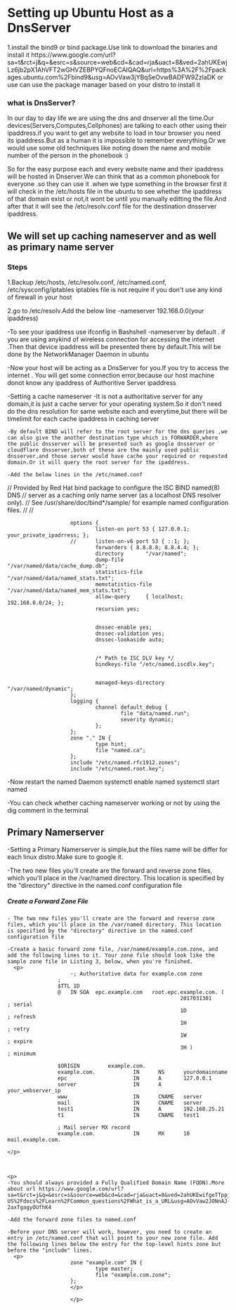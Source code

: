 # Setting up Ubuntu Host as a DnsServer


<p>
1.install the bind9 or bind package.Use link to download the binaries and install it 
https://www.google.com/url?sa=t&rct=j&q=&esrc=s&source=web&cd=&cad=rja&uact=8&ved=2ahUKEwjLz6jb2pX1AhVFT2wGHVZEBPYQFnoECAIQAQ&url=https%3A%2F%2Fpackages.ubuntu.com%2Fbind9&usg=AOvVaw3jYBqSeOvwBADFW9ZzlaDK or use can use the package manager based on your distro to install it
</p>
<h3> what is DnsServer? </h3> 
<p>
  In our day to day life we are using the dns and dnserver all the time.Our devices(Servers,Computes,Cellphones) are talking to each other using their ipaddress.if you want to get any website to load in tour browser you need its ipaddress.But as a human it is impossible to remember everything.Or we would use some old techniques like noting down the name and mobile number of the person in the phonebook :)
  
  So for the easy purpose each and every website name and their ipaddress will be hosted in Dnserver.We can think that as a common phonebook for everyone .so they can use it .when we type something in the browser first it will check in the /etc/hosts file in the ubuntu to see whether the ipaddress of that domain exist or not,it wont be until you manually editting the file.And after that it will see the /etc/resolv.conf file for the destination dnsserver ipaddress.

 <h2> We will set up caching nameserver and as well as primary name server</h2>
    
<h3> Steps </h3>

1.Backup /etc/hosts, /etc/resolv.conf, /etc/named.conf, /etc/sysconfig/iptables
iptables file is not require if you don't use any kind of firewall in your host

2.go to /etc/resolv.Add the below line 
-nameserver 192.168.0.0(your ipaddress)

-To see your ipaddress use ifconfig in Bashshell
-nameserver by default . if you are using anykind of wireless connection for accessing the internet .Then that device ipaddress will be presented there by 
default.This will be done by the NetworkManager Daemon in ubuntu

-Now your host will be acting as a DnsServer for you.If you try to access the internet . You will get some connection error,because our host machine donot know any ipaddress of Authoritive Server ipaddress

-Setting a cache nameserver
    -It is not a authoritative server for any domain,it is just a cache server for your operating system.So it don't need do the dns resolution for same website each and everytime,but there will be timelimit for each cache ipaddress in caching server
    
    -By default BIND will refer to the root server for the dns queries ,we can also give the another destination type which is FORWARDER,where the public dnsserver will be presented such as google dnsserver or cloudflare dnsserver,both of these are the mainly used public dnsserver,and those server would have cache your required or requested domain.Or it will query the root server for the ipaddress.
    
    -Add the below lines in the /etc/named.conf
    
    
   <p>
                        // Provided by Red Hat bind package to configure the ISC BIND named(8) DNS
                        // server as a caching only name server (as a localhost DNS resolver only).
                        // See /usr/share/doc/bind*/sample/ for example named configuration files.
                        //
                        //
                        
                        options {
                                listen-on port 53 { 127.0.0.1; your_private_ipadrress; };
                        //      listen-on-v6 port 53 { ::1; };
                                forwarders { 8.8.8.8; 8.8.4.4; };
                                directory       "/var/named";
                                dump-file       "/var/named/data/cache_dump.db";
                                statistics-file "/var/named/data/named_stats.txt";
                                memstatistics-file "/var/named/data/named_mem_stats.txt";
                                allow-query     { localhost; 192.168.0.0/24; };
                                recursion yes;


                                dnssec-enable yes;
                                dnssec-validation yes;
                                dnssec-lookaside auto;


                                /* Path to ISC DLV key */
                                bindkeys-file "/etc/named.iscdlv.key";


                                managed-keys-directory "/var/named/dynamic";
                        };
                        logging {
                                channel default_debug {
                                        file "data/named.run";
                                        severity dynamic;
                                };
                        };
                        zone "." IN {
                                type hint;
                                file "named.ca";
                        };
                        include "/etc/named.rfc1912.zones";
                        include "/etc/named.root.key";
  </p>

  -Now restart the named Daemon
      systemctl enable named
      systemctl start named
      
  -You can check whether caching nameserver working or not by using the dig comment in the terminal
  
  
<h2> Primary Namerserver </h2>
  -Setting a Primary Namerserver is simple,but the files name will be differ for each linux distro.Make sure to google it.
  
  -The two new files you'll create are the forward and reverse zone files, which you'll place in the /var/named directory. This location is specified by the "directory" directive in the named.conf configuration file
  
  <h5> Create a Forward Zone File </h5>
  
    - The two new files you'll create are the forward and reverse zone files, which you'll place in the /var/named directory. This location is specified by the "directory" directive in the named.conf configuration file
    
    -Create a basic forward zone file, /var/named/example.com.zone, and add the following lines to it. Your zone file should look like the sample zone file in Listing 3, below, when you're finished.
      <p>
                        -; Authoritative data for example.com zone
                    ;
                    $TTL 1D
                    @   IN SOA  epc.example.com   root.epc.example.com. (
                                                           2017031301      ; serial
                                                           1D              ; refresh
                                                           1H              ; retry
                                                           1W              ; expire
                                                           3H )            ; minimum

                    $ORIGIN         example.com.
                    example.com.            IN      NS      yourdomainname
                    epc                     IN      A       127.0.0.1
                    server                  IN      A       your_webserver_ip
                    www                     IN      CNAME   server
                    mail                    IN      CNAME   server
                    test1                   IN      A       192.168.25.21
                    t1                      IN      CNAME   test1
                    
                    ; Mail server MX record
                    example.com.            IN      MX      10      mail.example.com.

    </p>
    
    
    
    <p>
    -You should always provided a Fully Qualified Domain Name (FQDN).More about url https://www.google.com/url?sa=t&rct=j&q=&esrc=s&source=web&cd=&cad=rja&uact=8&ved=2ahUKEwifgeTTppj1AhW5TGwGHcClBt0QFnoECAsQAw&url=https%3A%2F%2Fdeveloper.mozilla.org%2Fen-US%2Fdocs%2FLearn%2FCommon_questions%2FWhat_is_a_URL&usg=AOvVaw2JONnAJ-2axTgagyOUfhK4
    
    -Add the forward zone files to named.conf

    -Before your DNS server will work, however, you need to create an entry in /etc/named.conf that will point to your new zone file. Add the following lines below the entry for the top-level hints zone but before the "include" lines.
      <p>
                        zone "example.com" IN {
                                type master;
                                file "example.com.zone";
                        };
                        </p>
                        
                        </p>
